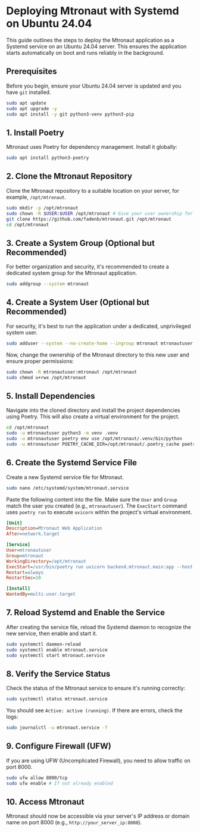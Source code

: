 # Deploying Mtronaut with Systemd on Ubuntu 24.04

This guide outlines the steps to deploy the Mtronaut application as a Systemd service on an Ubuntu 24.04 server. This ensures the application starts automatically on boot and runs reliably in the background.

## Prerequisites

Before you begin, ensure your Ubuntu 24.04 server is updated and you have `git` installed.

```bash
sudo apt update
sudo apt upgrade -y
sudo apt install -y git python3-venv python3-pip
```

## 1. Install Poetry

Mtronaut uses Poetry for dependency management. Install it globally:

```bash
sudo apt install python3-poetry
```

## 2. Clone the Mtronaut Repository

Clone the Mtronaut repository to a suitable location on your server, for example, `/opt/mtronaut`.

```bash
sudo mkdir -p /opt/mtronaut
sudo chown -R $USER:$USER /opt/mtronaut # Give your user ownership for setup
git clone https://github.com/fadenb/mtronaut.git /opt/mtronaut
cd /opt/mtronaut
```

## 3. Create a System Group (Optional but Recommended)

For better organization and security, it's recommended to create a dedicated system group for the Mtronaut application.

```bash
sudo addgroup --system mtronaut
```

## 4. Create a System User (Optional but Recommended)

For security, it's best to run the application under a dedicated, unprivileged system user.

```bash
sudo adduser --system --no-create-home --ingroup mtronaut mtronautuser
```

Now, change the ownership of the Mtronaut directory to this new user and ensure proper permissions:

```bash
sudo chown -R mtronautuser:mtronaut /opt/mtronaut
sudo chmod u+rwx /opt/mtronaut
```

## 5. Install Dependencies

Navigate into the cloned directory and install the project dependencies using Poetry. This will also create a virtual environment for the project.

```bash
cd /opt/mtronaut
sudo -u mtronautuser python3 -m venv .venv
sudo -u mtronautuser poetry env use /opt/mtronaut/.venv/bin/python
sudo -u mtronautuser POETRY_CACHE_DIR=/opt/mtronaut/.poetry_cache poetry install --without dev
```

## 6. Create the Systemd Service File

Create a new Systemd service file for Mtronaut.

```bash
sudo nano /etc/systemd/system/mtronaut.service
```

Paste the following content into the file. Make sure the `User` and `Group` match the user you created (e.g., `mtronautuser`). The `ExecStart` command uses `poetry run` to execute `uvicorn` within the project's virtual environment.

```ini
[Unit]
Description=Mtronaut Web Application
After=network.target

[Service]
User=mtronautuser
Group=mtronaut
WorkingDirectory=/opt/mtronaut
ExecStart=/usr/bin/poetry run uvicorn backend.mtronaut.main:app --host 0.0.0.0 --port 8000
Restart=always
RestartSec=10

[Install]
WantedBy=multi-user.target
```



## 7. Reload Systemd and Enable the Service

After creating the service file, reload the Systemd daemon to recognize the new service, then enable and start it.

```bash
sudo systemctl daemon-reload
sudo systemctl enable mtronaut.service
sudo systemctl start mtronaut.service
```

## 8. Verify the Service Status

Check the status of the Mtronaut service to ensure it's running correctly:

```bash
sudo systemctl status mtronaut.service
```

You should see `Active: active (running)`. If there are errors, check the logs:

```bash
sudo journalctl -u mtronaut.service -f
```

## 9. Configure Firewall (UFW)

If you are using UFW (Uncomplicated Firewall), you need to allow traffic on port 8000.

```bash
sudo ufw allow 8000/tcp
sudo ufw enable # If not already enabled
```

## 10. Access Mtronaut

Mtronaut should now be accessible via your server's IP address or domain name on port 8000 (e.g., `http://your_server_ip:8000`).
